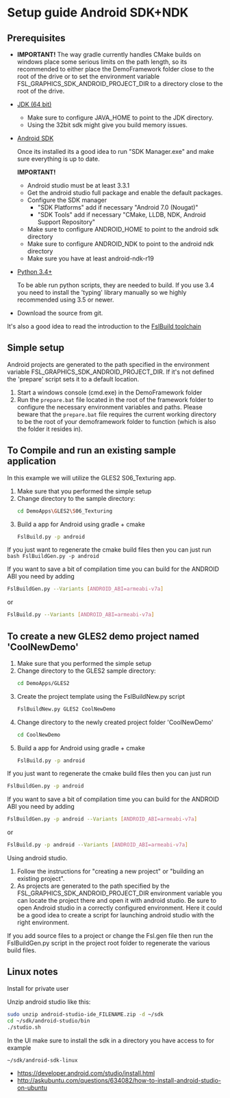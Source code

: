 # Setup guide Android SDK+NDK

## Prerequisites

- **IMPORTANT!**
  The way gradle currently handles CMake builds on windows place some serious limits on 
  the path length, so its recommended to either place the DemoFramework folder close to
  the root of the drive or to set the environment variable 
  FSL_GRAPHICS_SDK_ANDROID_PROJECT_DIR to a directory close to the root of the drive.

- [JDK (64 bit)](http://www.oracle.com/technetwork/java/javase/downloads/jdk8-downloads-2133151.html)
  - Make sure to configure JAVA_HOME to point to the JDK directory. 
  - Using the 32bit sdk might give you build memory issues.

- [Android SDK](https://developer.android.com/studio/index.html)

  Once its installed its a good idea to run "SDK Manager.exe" and make sure everything is up to date.
  
  **IMPORTANT!**
  - Android studio must be at least 3.3.1
  - Get the android studio full package and enable the default packages.
  - Configure the SDK manager 
    - "SDK Platforms" add if necessary "Android 7.0 (Nougat)"
    - "SDK Tools" add if necessary "CMake, LLDB, NDK, Android Support Repository"
  - Make sure to configure ANDROID_HOME to point to the android sdk directory
  - Make sure to configure ANDROID_NDK to point to the android ndk directory
  - Make sure you have at least android-ndk-r19
  
- [Python 3.4+](https://www.python.org/ftp/python/3.6.2/python-3.6.2-amd64.exe)

  To be able run python scripts, they are needed to build. 
  If you use 3.4 you need to install the 'typing' library manually so we highly recommended using 3.5 or newer.
  
- Download the source from git.

It's also a good idea to read the introduction to the [FslBuild toolchain](./FslBuild_toolchain_readme.md)

## Simple setup

Android projects are generated to the path specified in the environment variable
FSL_GRAPHICS_SDK_ANDROID_PROJECT_DIR. If it's not defined the 'prepare' script
sets it to a default location.

1. Start a windows console (cmd.exe) in the DemoFramework folder
2. Run the `prepare.bat` file located in the root of the framework folder to
    configure the necessary environment variables and paths.
    Please beware that the `prepare.bat` file requires the current working
    directory to be the root of your demoframework folder to function
    (which is also the folder it resides in).

## To Compile and run an existing sample application

In this example we will utilize the GLES2 S06_Texturing app.

1. Make sure that you performed the simple setup
2. Change directory to the sample directory:
    ```bash
    cd DemoApps\GLES2\S06_Texturing
    ```
3. Build a app for Android using gradle + cmake
    ```bash
    FslBuild.py -p android
    ```
If you just want to regenerate the cmake build files then you can just run
    ```bash
    FslBuildGen.py -p android
    ```

If you want to save a bit of compilation time you can build for the ANDROID ABI you need by adding

```bash
FslBuildGen.py --Variants [ANDROID_ABI=armeabi-v7a]
```

or

```bash
FslBuild.py --Variants [ANDROID_ABI=armeabi-v7a]
```

## To create a new GLES2 demo project named 'CoolNewDemo'
  
1. Make sure that you performed the simple setup
2. Change directory to the GLES2 sample directory:
    ```bash
    cd DemoApps/GLES2
    ```
3. Create the project template using the FslBuildNew.py script
    ```bash
    FslBuildNew.py GLES2 CoolNewDemo  
    ```
4. Change directory to the newly created project folder 'CoolNewDemo'
    ```bash
    cd CoolNewDemo
    ```
5. Build a app for Android using gradle + cmake
    ```bash
    FslBuild.py -p android
    ```

If you just want to regenerate the cmake build files then you can just run

```bash
FslBuildGen.py -p android
```

If you want to save a bit of compilation time you can build for the ANDROID ABI you need by adding

```bash
FslBuildGen.py -p android --Variants [ANDROID_ABI=armeabi-v7a]
```

or

```bash
FslBuild.py -p android --Variants [ANDROID_ABI=armeabi-v7a]
```

Using android studio.

1. Follow the instructions for "creating a new project" or "building an existing project".  
2. As projects are generated to the path specified by the FSL_GRAPHICS_SDK_ANDROID_PROJECT_DIR
    environment variable you can locate the project there and open it with android studio.
    Be sure to open Android studio in a correctly configured environment.
    Here it could be a good idea to create a script for launching android studio with the
    right environment.

If you add source files to a project or change the Fsl.gen file then run the
FslBuildGen.py script in the project root folder to regenerate the various
build files.

## Linux notes

Install for private user

Unzip android studio like this:

```bash
sudo unzip android-studio-ide_FILENAME.zip -d ~/sdk
cd ~/sdk/android-studio/bin
./studio.sh  
```

In the UI make sure to install the sdk in a directory you have access to for example 

```bash
~/sdk/android-sdk-linux
```

- https://developer.android.com/studio/install.html
- http://askubuntu.com/questions/634082/how-to-install-android-studio-on-ubuntu
